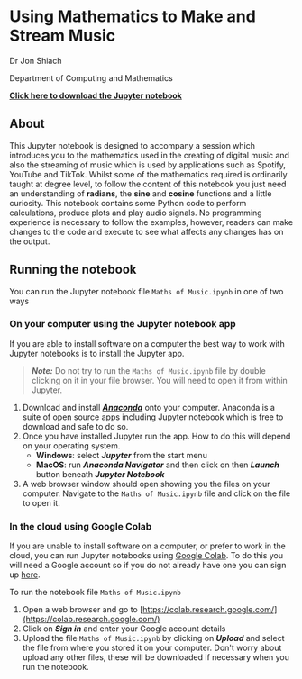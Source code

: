 # **Using Mathematics to Make and Stream Music**

Dr Jon Shiach

Department of Computing and Mathematics

[**Click here to download the Jupyter notebook**](https://github.com/drjonshiach/Maths-of-Music/archive/refs/heads/main.zip)

## **About**

This Jupyter notebook is designed to accompany a session which introduces you to the mathematics used in the creating of digital music and also the streaming of music which is used by applications such as Spotify, YouTube and TikTok. Whilst some of the mathematics required is ordinarily taught at degree level, to follow the content of this notebook you just need an understanding of **radians**, the **sine** and **cosine** functions and a little curiosity. This notebook contains some Python code to perform calculations, produce plots and play audio signals. No programming experience is necessary to follow the examples, however, readers can make changes to the code and execute to see what affects any changes has on the output.

## **Running the notebook**

You can run the Jupyter notebook file `Maths of Music.ipynb` in one of two ways

### **On your computer using the Jupyter notebook app**

If you are able to install software on a computer the best way to work with Jupyter notebooks is to install the Jupyter app.

> _**Note:**_ Do not try to run the `Maths of Music.ipynb` file by double clicking on it in your file browser. You will need to open it from within Jupyter.

1. Download and install [_**Anaconda**_](https://www.anaconda.com/products/individual) onto your computer. Anaconda is a suite of open source apps including Jupyter notebook which is free to download and safe to do so.
2. Once you have installed Jupyter run the app. How to do this will depend on your operating system.
   - **Windows**:  select _**Jupyter**_ from the start menu
   - **MacOS**: run _**Anaconda Navigator**_ and then click on then _**Launch**_ button beneath _**Jupyter Notebook**_
3. A web browser window should open showing you the files on your computer. Navigate to the `Maths of Music.ipynb` file and click on the file to open it.

### **In the cloud using Google Colab**

If you are unable to install software on a computer, or prefer to work in the cloud, you can run Jupyter notebooks using [Google Colab](https://colab.research.google.com/). To do this you will need a Google account so if you do not already have one you can sign up [here](https://www.google.com/account/about/).

To run the notebook file `Maths of Music.ipynb`

1. Open a web browser and go to [https://colab.research.google.com/](https://colab.research.google.com/)
2. Click on _**Sign in**_ and enter your Google account details
3. Upload the file `Maths of Music.ipynb` by clicking on _**Upload**_ and select the file from where you stored it on your computer. Don't worry about upload any other files, these will be downloaded if necessary when you run the notebook.
